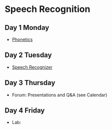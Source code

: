 # Speech Recognition

## Day 1 Monday

- [Phonetics](phonetics.md)





## Day 2 Tuesday

- [Speech Recognizer](recognizer.md)


## Day 3 Thursday

- Forum: Presentations and Q&A (see Calendar)

## Day 4 Friday

- Lab:


